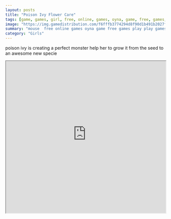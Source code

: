```yaml
---
layout: posts
title: "Poison Ivy Flower Care"
tags: [game, games, girl, free, online, games, oyna, game, free, games, play, play, games]
image: "https://img.gamedistribution.com/f6fffb3774294d8f90d1b491b2027f32.jpg"
summary: "mouse  free online games oyna game free games play play games"
category: "Girls"
---
```


poison ivy is creating a perfect monster help her to grow it from the seed to an awesome new specie

<iframe width="100%" height="480px;" src="https://html5.gamedistribution.com/f6fffb3774294d8f90d1b491b2027f32/"></iframe>